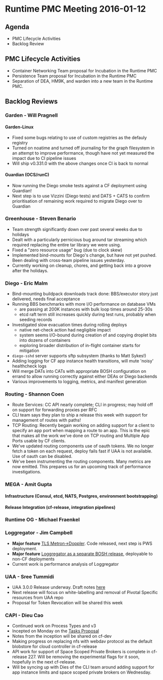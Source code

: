 # Runtime PMC Meeting 2016-01-12

## Agenda
* PMC Lifecycle Activities
* Backlog Review

## PMC Lifecycle Activities

- Container Networking Team proposal for Incubation in the Runtime PMC
- Persistence Team proposal for Incubation in the Runtime PMC
- Separation of DEA, HM9K, and warden into a new team in the Runtime PMC.

## Backlog Reviews

### Garden - Will Pragnell

#### Garden-Linux

- Fixed some bugs relating to use of custom registries as the defauly registry
- Turned on noatime and turned off journaling for the graph filesystem in an attempt to improve performance, though have not yet measured the impact due to CI pipeline issues
- Will ship v0.331.0 with the above changes once CI is back to normal

#### Guardian (OCS/runC)

- Now running the Diego smoke tests against a CF deployment using Guardian!
- Next step is to use Vizzini (Diego tests) and DATS + CATS to confirm prioritisation of remaining work required to migrate Diego over to Guardian

### Greenhouse - Steven Benario
- Team strength significantly down over past several weeks due to holidays
- Dealt with a particularly pernicious bug around tar streaming which required replacing the entire tar library we were using.
- Fixed a "zero resource usage" bug (due to clock skew)
- Implemented bind-mounts for Diego's change, but have not yet pushed. Been dealing with cross-team pipeline issues yesterday.
- Currently working on cleanup, chores, and getting back into a groove after the holidays.

### Diego - Eric Malm

- Bind-mounting buildpack downloads track done: BBS/executor story just delivered, needs final acceptance
- Running BBS benchmarks with more I/O performance on database VMs
	- are passing at 200K instances with bulk loop times around 25-30s
	- etcd raft term still increases quickly during test runs, probably when seeding records
- Investigated slow evacuation times during rolling deploys
	- native net-check action had negligible impact
	- system seems I/O-bound during creation of and copying droplet bits into dozens of containers
	- exploring broader distribution of in-flight container starts for mitigation
- `diego-sshd` server supports sftp subsystem (thanks to Matt Sykes!)
- Adding logging for CF app instance health transitions, will mute 'noisy' healthcheck logs
- Will merge DATs into CATs with appropriate BOSH configuration on errand to allow running correctly against either DEAs or Diego backends
- Various improvements to logging, metrics, and manifest generation


### Routing - Shannon Coen

- Route Services: CC API nearly complete; CLI in progress; may hold off on support for forwarding proxies per RFC
- CLI team says they plan to ship a release this week with support for management of routes with paths! 
- TCP Routing: Recently begain working on adding support for a client to specify an app port when mapping a route to an app. This is the epic that makes all the work we've done on TCP routing and Multiple App Ports usable by CF clients. 
- We've updated routing components use of oauth tokens. We no longer fetch a token on each request, deploy fails fast if UAA is not available. Use of oauth can be disabled.
- We've been instrumenting the routing components. Many metrics are now emitted. This prepares us for an upcoming track of performance investigations.

### MEGA - Amit Gupta

#### Infrastructure (Consul, etcd, NATS, Postgres, environment bootstrapping)

#### Release Integration (cf-release, integration pipelines)

### Runtime OG - Michael Fraenkel

### Loggregator - Jim Campbell
 - **Major feature** [TLS Metron->Doppler](https://github.com/cloudfoundry/loggregator/#enabling-tls-between-metron-and-doppler). Code released, next step is PWS deployment.
 - **Major feature** [Loggregator as a separate BOSH release](https://github.com/cloudfoundry/loggregator/#loggregator-as-a-separate-release), deployable to non-CF deployments
 - Current work is performance analysis of Loggregator

### UAA - Sree Tummidi
 - UAA 3.0.0 Release underway. Draft notes [here](https://github.com/cloudfoundry/uaa/releases/tag/untagged-e01db4906f86c447f7f0)
 - Next release will focus on white-labelling and removal of Pivotal Specific resources from UAA repo
 - Proposal for Token Revocation will be shared this week
 

### CAPI - Dieu Cao
 - Continued work on Process Types and v3
 - Incepted on Monday on the [Tasks Proposal](https://docs.google.com/document/d/1CCHDUa2UWRjXkxEdksX4M9BGQ8hBqiMys46wxeF5XE4/edit?usp=sharing)
 - Notes from the inception will be shared on cf-dev
 - Making progress on replacing nfs with webdav protocol as the default blobstore for cloud controller in cf-release
 - API work for support of Space Scoped Private Brokers is complete in cf-release 227.  Will be removing the experimental flags for it soon, hopefully in the next cf-release.
 - Will be syncing up with Dies of the CLI team around adding support for app instance limits and space scoped private brokers on Wednesday.

